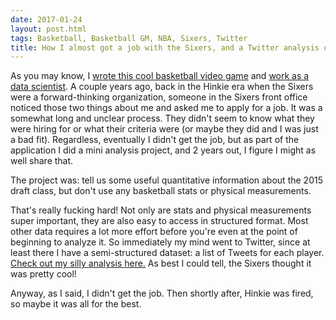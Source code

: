 ```yaml
---
date: 2017-01-24
layout: post.html
tags: Basketball, Basketball GM, NBA, Sixers, Twitter
title: How I almost got a job with the Sixers, and a Twitter analysis of the 2015 NBA Draft Class
---
```


As you may know, I [wrote this cool basketball video game](https://basketball-gm.com/) and [work as a data scientist](https://www.linkedin.com/in/jeremy-scheff-99987b28/). A couple years ago, back in the Hinkie era when the Sixers were a forward-thinking organization, someone in the Sixers front office noticed those two things about me and asked me to apply for a job. It was a somewhat long and unclear process. They didn't seem to know what they were hiring for or what their criteria were (or maybe they did and I was just a bad fit). Regardless, eventually I didn't get the job, but as part of the application I did a mini analysis project, and 2 years out, I figure I might as well share that.

<!--more-->

The project was: tell us some useful quantitative information about the 2015 draft class, but don't use any basketball stats or physical measurements.

That's really fucking hard! Not only are stats and physical measurements super important, they are also easy to access in structured format. Most other data requires a lot more effort before you're even at the point of beginning to analyze it. So immediately my mind went to Twitter, since at least there I have a semi-structured dataset: a list of Tweets for each player. [Check out my silly analysis here.](/sixers/) As best I could tell, the Sixers thought it was pretty cool!

Anyway, as I said, I didn't get the job. Then shortly after, Hinkie was fired, so maybe it was all for the best.
